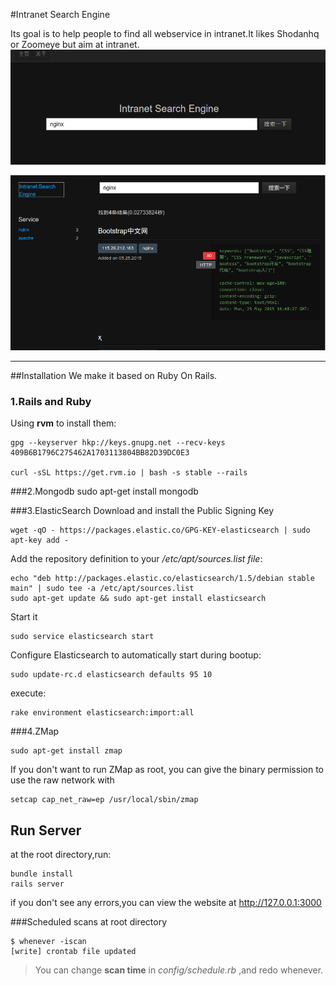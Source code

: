 #Intranet Search Engine

Its goal is to help people to find all webservice in intranet.It likes Shodanhq or Zoomeye but aim at intranet.
![about_root][1]

![about_search][2]

----
##Installation
We make it based on Ruby On Rails.
### 1.Rails and Ruby
Using **rvm** to install them:

    gpg --keyserver hkp://keys.gnupg.net --recv-keys 409B6B1796C275462A1703113804BB82D39DC0E3

    curl -sSL https://get.rvm.io | bash -s stable --rails


###2.Mongodb
    sudo apt-get install mongodb

###3.ElasticSearch
Download and install the Public Signing Key

    wget -qO - https://packages.elastic.co/GPG-KEY-elasticsearch | sudo apt-key add -

Add the repository definition to your */etc/apt/sources.list file*:

    echo "deb http://packages.elastic.co/elasticsearch/1.5/debian stable main" | sudo tee -a /etc/apt/sources.list
    sudo apt-get update && sudo apt-get install elasticsearch

Start it

    sudo service elasticsearch start

Configure Elasticsearch to automatically start during bootup:

    sudo update-rc.d elasticsearch defaults 95 10

execute:

    rake environment elasticsearch:import:all


###4.ZMap

    sudo apt-get install zmap

If you don't want to run ZMap as root, you can give the binary permission to use the raw network with

    setcap cap_net_raw=ep /usr/local/sbin/zmap

## Run Server

at the root directory,run:

    bundle install
    rails server

if you don't see any errors,you can view the website at http://127.0.0.1:3000

###Scheduled scans
at root directory

    $ whenever -iscan
    [write] crontab file updated

> You can change **scan time** in *config/schedule.rb* ,and redo whenever.


  [1]: https://raw.githubusercontent.com/qingxp9/Intranet-Search-Engine/master/public/about_root.png
  [2]: https://raw.githubusercontent.com/qingxp9/Intranet-Search-Engine/master/public/about_search.png
  [3]: https://github.com/urbanadventurer/WhatWeb
